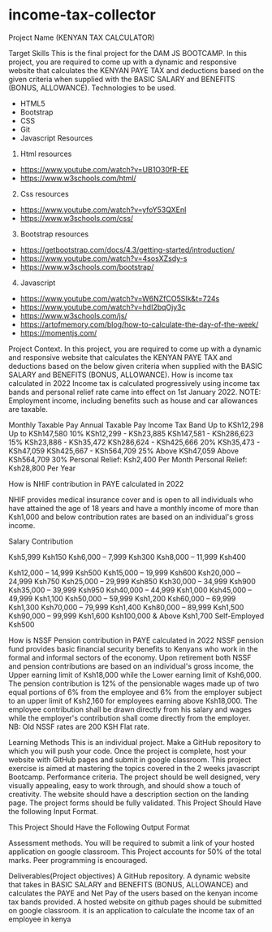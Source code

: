 # income-tax-collector
Project Name (KENYAN TAX CALCULATOR)

Target Skills
This is the final project for the DAM JS BOOTCAMP. In this project, you are required to come up with a
dynamic and responsive website that calculates the KENYAN PAYE TAX and deductions based on the
given criteria when supplied with the BASIC SALARY and BENEFITS (BONUS, ALLOWANCE).
Technologies to be used.
- HTML5
- Bootstrap
- CSS
- Git
- Javascript
Resources
1. Html resources
- https://www.youtube.com/watch?v=UB1O30fR-EE
- https://www.w3schools.com/html/
2. Css resources
- https://www.youtube.com/watch?v=yfoY53QXEnI
- https://www.w3schools.com/css/
3. Bootstrap resources
- https://getbootstrap.com/docs/4.3/getting-started/introduction/
- https://www.youtube.com/watch?v=4sosXZsdy-s
- https://www.w3schools.com/bootstrap/
4. Javascript
- https://www.youtube.com/watch?v=W6NZfCO5SIk&t=724s
- https://www.youtube.com/watch?v=hdI2bqOjy3c
- https://www.w3schools.com/js/
- https://artofmemory.com/blog/how-to-calculate-the-day-of-the-week/
- https://momentjs.com/

Project Context.
In this project, you are required to come up with a dynamic and responsive website that calculates the
KENYAN PAYE TAX and deductions based on the below given criteria when supplied with the BASIC
SALARY and BENEFITS (BONUS, ALLOWANCE).
How is income tax calculated in 2022
Income tax is calculated progressively using income tax bands and personal relief rate came into effect on 1st
January 2022. NOTE: Employment income, including benefits such as house and car allowances are taxable.

Monthly Taxable Pay Annual Taxable Pay Income Tax Band
Up to KSh12,298 Up to KSh147,580 10%
KSh12,299 - KSh23,885 KSh147,581 - KSh286,623 15%
KSh23,886 - KSh35,472 KSh286,624 - KSh425,666 20%
KSh35,473 - KSh47,059 KSh425,667 - KSh564,709 25%
Above KSh47,059 Above KSh564,709 30%
Personal Relief: Ksh2,400 Per Month Personal Relief: Ksh28,800 Per Year

How is NHIF contribution in PAYE calculated in 2022

NHIF provides medical insurance cover and is open to all individuals who have attained the age of 18 years and
have a monthly income of more than Ksh1,000 and below contribution rates are based on an individual's gross
income.

Salary Contribution

Ksh5,999 Ksh150
Ksh6,000 – 7,999 Ksh300
Ksh8,000 – 11,999 Ksh400

Ksh12,000 – 14,999 Ksh500
Ksh15,000 – 19,999 Ksh600
Ksh20,000 – 24,999 Ksh750
Ksh25,000 – 29,999 Ksh850
Ksh30,000 – 34,999 Ksh900
Ksh35,000 – 39,999 Ksh950
Ksh40,000 – 44,999 Ksh1,000
Ksh45,000 – 49,999 Ksh1,100
Ksh50,000 – 59,999 Ksh1,200
Ksh60,000 – 69,999 Ksh1,300
Ksh70,000 – 79,999 Ksh1,400
Ksh80,000 – 89,999 Ksh1,500
Ksh90,000 – 99,999 Ksh1,600
Ksh100,000 & Above Ksh1,700
Self-Employed Ksh500

How is NSSF Pension contribution in PAYE calculated in 2022
NSSF pension fund provides basic financial security benefits to Kenyans who work in the formal and
informal sectors of the economy. Upon retirement both NSSF and pension contributions are based on
an individual's gross income, the Upper earning limit of Ksh18,000 while the Lower earning limit of
Ksh6,000. The pension contribution is 12% of the pensionable wages made up of two equal portions of
6% from the employee and 6% from the employer subject to an upper limit of Ksh2,160 for employees
earning above Ksh18,000. The employee contribution shall be drawn directly from his salary and wages
while the employer's contribution shall come directly from the employer. NB: Old NSSF rates are 200
KSH Flat rate.

Learning Methods
This is an individual project. Make a GitHub repository to which you will push your code. Once
the project is complete, host your website with GitHub pages and submit in google classroom.
This project exercise is aimed at mastering the topics covered in the 2 weeks javascript
Bootcamp.
Performance criteria.
The project should be well designed, very visually appealing, easy to work through, and should
show a touch of creativity. The website should have a description section on the landing
page. The project forms should be fully validated.
This Project Should Have the following Input Format.

This Project Should Have the Following Output Format

Assessment methods.
You will be required to submit a link of your hosted application on google classroom. This
Project accounts for 50% of the total marks. Peer programming is encouraged.

Deliverables(Project objectives)
A GitHub repository.
A dynamic website that takes in BASIC SALARY and BENEFITS (BONUS, ALLOWANCE)
and calculates the PAYE and Net Pay of the users based on the kenyan income tax bands
provided.
A hosted website on github pages should be submitted on google classroom.
it is an application to calculate the income tax of an employee in kenya
